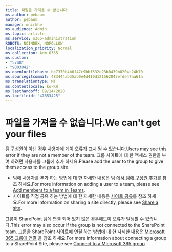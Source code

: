 ```yaml
---
title: 파일을 가져올 수 없습니다.
ms.author: pebaum
author: pebaum
manager: mnirkhe
ms.audience: Admin
ms.topic: article
ms.service: o365-administration
ROBOTS: NOINDEX, NOFOLLOW
localization_priority: Normal
ms.collection: Adm_O365
ms.custom:
- "5748"
- "9003042"
ms.openlocfilehash: bc7370b4b6f47c9bbf532e23b0439b8204c24b70
ms.sourcegitcommit: 483444ab35ab0e4d410d121562045efde47aa61a
ms.translationtype: MT
ms.contentlocale: ko-KR
ms.lasthandoff: 09/14/2020
ms.locfileid: "47653425"
---
```

# <a name="we-cant-get-your-files"></a><span data-ttu-id="0e10a-102">파일을 가져올 수 없습니다.</span><span class="sxs-lookup"><span data-stu-id="0e10a-102">We can't get your files</span></span>

<span data-ttu-id="0e10a-103">팀 구성원이 아닌 경우 사용자에 게이 오류가 표시 될 수 있습니다.</span><span class="sxs-lookup"><span data-stu-id="0e10a-103">Users may see this error if they are not a member of the team.</span></span> <span data-ttu-id="0e10a-104">그룹 사이트에 대 한 액세스 권한을 부여 하려면 사용자를 그룹에 추가 하세요.</span><span class="sxs-lookup"><span data-stu-id="0e10a-104">Please add the user to the group to give them access to the group site.</span></span>

- <span data-ttu-id="0e10a-105">팀에 사용자를 추가 하는 방법에 대 한 자세한 내용은 팀 [에서 팀에 구성원 추가](https://support.office.com/article/add-people-to-a-team-aff2249d-b456-4bc3-81e7-52327b6b38e9)를 참조 하세요.</span><span class="sxs-lookup"><span data-stu-id="0e10a-105">For more information on adding a user to a team, please see [Add members to a team in Teams](https://support.office.com/article/add-people-to-a-team-aff2249d-b456-4bc3-81e7-52327b6b38e9).</span></span>
- <span data-ttu-id="0e10a-106">사이트를 직접 공유 하는 방법에 대 한 자세한 내용은 [사이트 공유](https://support.office.com/article/Share-a-site-958771A8-D041-4EB8-B51C-AFEA2EAE3658)를 참조 하세요.</span><span class="sxs-lookup"><span data-stu-id="0e10a-106">For more information on sharing a site directly, please see [Share a site](https://support.office.com/article/Share-a-site-958771A8-D041-4EB8-B51C-AFEA2EAE3658).</span></span>

<span data-ttu-id="0e10a-107">그룹이 SharePoint 팀에 연결 되어 있지 않은 경우에도이 오류가 발생할 수 있습니다.</span><span class="sxs-lookup"><span data-stu-id="0e10a-107">This error may also occur if the group is not connected to the SharePoint team.</span></span> <span data-ttu-id="0e10a-108">그룹을 SharePoint 사이트에 연결 하는 방법에 대 한 자세한 내용은 [Microsoft 365 그룹에 연결](https://docs.microsoft.com/sharepoint/dev/transform/modernize-connect-to-office365-group) 을 참조 하세요.</span><span class="sxs-lookup"><span data-stu-id="0e10a-108">For more information about connecting a group to a SharePoint Site, please see [Connect to a Microsoft 365 group](https://docs.microsoft.com/sharepoint/dev/transform/modernize-connect-to-office365-group)</span></span>